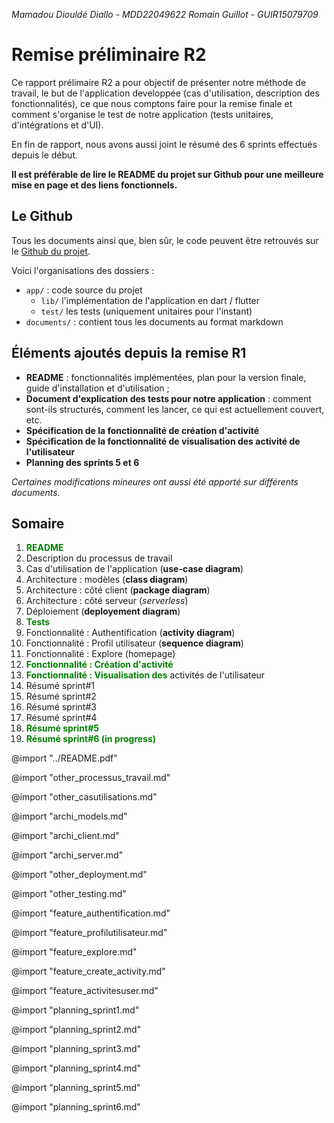 *Mamadou Diouldé Diallo - MDD22049622*
*Romain Guillot - GUIR15079709*

# Remise préliminaire R2

Ce rapport prélimaire R2 a pour objectif de présenter notre méthode de travail, le but de l'application developpée (cas d'utilisation, description des fonctionnalités), ce que nous comptons faire pour la remise finale et comment s'organise le test de notre application (tests unitaires, d'intégrations et d'UI).

En fin de rapport, nous avons aussi joint le résumé des 6 sprints effectués depuis le début.

**Il est préférable de lire le README du projet sur Github pour une meilleure mise en page et des liens fonctionnels.**

## Le Github

Tous les documents ainsi que, bien sûr, le code peuvent être retrouvés sur le [Github du projet](https://github.com/Romain-Guillot/Trare).

Voici l'organisations des dossiers :
- `app/` : code source du projet
    - `lib/` l'implémentation de l'application en dart / flutter
    - `test/` les tests (uniquement unitaires pour l'instant)
- `documents/` : contient tous les documents au format markdown

## Éléments ajoutés depuis la remise R1
- **README** : fonctionnalités implémentées, plan pour la version finale, guide d'installation et d'utilisation ;
- **Document d'explication des tests pour notre application** : comment sont-ils structurés, comment les lancer, ce qui est actuellement couvert, etc.
- **Spécification de la fonctionnalité de création d'activité**
- **Spécification de la fonctionnalité de visualisation des activité de l'utilisateur**
- **Planning des sprints 5 et 6**

*Certaines modifications mineures ont aussi été apporté sur différents documents.*

## Somaire
1. <span style="color:green; font-weight:bold">README</span>
1. Description du processus de travail
1. Cas d'utilisation de l'application (**use-case diagram**)
1. Architecture : modèles (**class diagram**)
1. Architecture : côté client (**package diagram**)
1. Architecture : côté serveur (*serverless*)
1. Déploiement (**deployement diagram**)
1. <span style="color:green; font-weight:bold">Tests</span>
1. Fonctionnalité : Authentification (**activity diagram**)
1. Fonctionnalité : Profil utilisateur (**sequence diagram**)
1. Fonctionnalité : Explore (homepage)
1. <span style="color:green; font-weight:bold">Fonctionnalité : Création d'activité</span>
1. <span style="color:green; font-weight:bold">Fonctionnalité : Visualisation des</span> activités de l'utilisateur
1. Résumé sprint#1
1. Résumé sprint#2
1. Résumé sprint#3
1. Résumé sprint#4
1. <span style="color:green; font-weight:bold">Résumé sprint#5</span>
1. <span style="color:green; font-weight:bold">Résumé sprint#6 (in progress)</span>

@import "../README.pdf"
<div style="page-break-after: always;"></div>

@import "other_processus_travail.md"
<div style="page-break-after: always;"></div>

@import "other_casutilisations.md"
<div style="page-break-after: always;"></div>

@import "archi_models.md"
<div style="page-break-after: always;"></div>

@import "archi_client.md"
<div style="page-break-after: always;"></div>

@import "archi_server.md"
<div style="page-break-after: always;"></div>

@import "other_deployment.md"
<div style="page-break-after: always;"></div>

@import "other_testing.md"
<div style="page-break-after: always;"></div>

@import "feature_authentification.md"
<div style="page-break-after: always;"></div>

@import "feature_profilutilisateur.md"
<div style="page-break-after: always;"></div>

@import "feature_explore.md"
<div style="page-break-after: always;"></div>

@import "feature_create_activity.md"
<div style="page-break-after: always;"></div>

@import "feature_activitesuser.md"
<div style="page-break-after: always;"></div>

@import "planning_sprint1.md"
<div style="page-break-after: always;"></div>

@import "planning_sprint2.md"
<div style="page-break-after: always;"></div>

@import "planning_sprint3.md"
<div style="page-break-after: always;"></div>

@import "planning_sprint4.md"
<div style="page-break-after: always;"></div>

@import "planning_sprint5.md"
<div style="page-break-after: always;"></div>

@import "planning_sprint6.md"
<div style="page-break-after: always;"></div>
